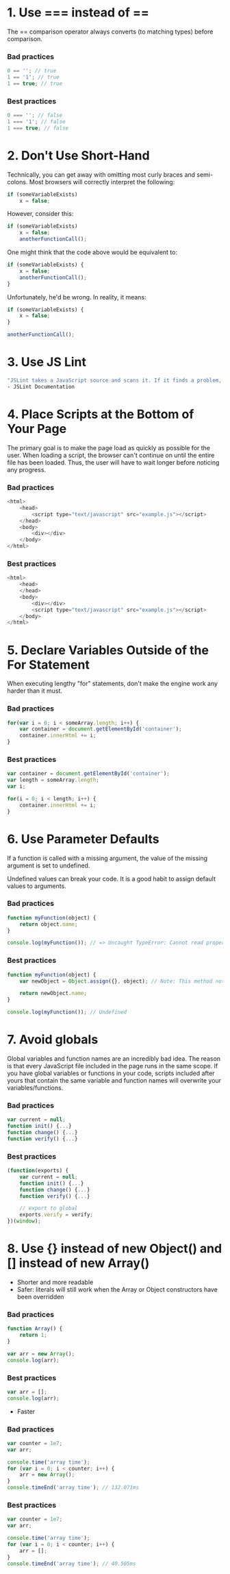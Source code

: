 # 1. Use === instead of ==

The == comparison operator always converts (to matching types) before comparison.

### Bad practices
```javascript
0 == ''; // true
1 == '1'; // true
1 == true; // true
```

### Best practices
```javascript
0 === ''; // false
1 === '1'; // false
1 === true; // false
```

# 2. Don't Use Short-Hand

Technically, you can get away with omitting most curly braces and semi-colons. Most browsers will correctly interpret the following:

```javascript
if (someVariableExists)
	x = false;
```

However, consider this:

```javascript
if (someVariableExists)
	x = false;
	anotherFunctionCall();
```

One might think that the code above would be equivalent to:

```javascript
if (someVariableExists) {
	x = false;
	anotherFunctionCall();
}
```

Unfortunately, he'd be wrong. In reality, it means:

```javascript
if (someVariableExists) {
	x = false;
}

anotherFunctionCall();
```

# 3. Use JS Lint

```bash
"JSLint takes a JavaScript source and scans it. If it finds a problem, it returns a message describing the problem and an approximate location within the source. The problem is not necessarily a syntax error, although it often is. JSLint looks at some style conventions as well as structural problems. It does not prove that your program is correct. It just provides another set of eyes to help spot problems."
- JSLint Documentation
```

# 4. Place Scripts at the Bottom of Your Page

The primary goal is to make the page load as quickly as possible for the user. When loading a script, the browser can't continue on until the entire file has been loaded. Thus, the user will have to wait longer before noticing any progress.

### Bad practices
```javascript
<html>
	<head>
		<script type="text/javascript" src="example.js"></script>
	</head>
	<body>
		<div></div>
	</body>
</html>
```

### Best practices
```javascript
<html>
	<head>
	</head>
	<body>
		<div></div>
		<script type="text/javascript" src="example.js"></script>
	</body>
</html>
```

# 5. Declare Variables Outside of the For Statement

When executing lengthy "for" statements, don't make the engine work any harder than it must.

### Bad practices
```javascript
for(var i = 0; i < someArray.length; i++) {
	var container = document.getElementById('container');
	container.innerHtml += i;
}
```

### Best practices
```javascript
var container = document.getElementById('container');
var length = someArray.length;
var i;

for(i = 0; i < length; i++) {
	container.innerHtml += i;
}
```

# 6. Use Parameter Defaults

If a function is called with a missing argument, the value of the missing argument is set to undefined.

Undefined values can break your code. It is a good habit to assign default values to arguments.

### Bad practices
```javascript
function myFunction(object) {
	return object.name;
}

console.log(myFunction()); // => Uncaught TypeError: Cannot read property 'name' of undefined
```

### Best practices
```javascript
function myFunction(object) {
	var newObject = Object.assign({}, object); // Note: This method not support on Intener Explorer. I recommended you should be use external libraries (Ex: lodash, object-assign...)

	return newObject.name;
}

console.log(myFunction()); // Undefined
```

# 7. Avoid globals

Global variables and function names are an incredibly bad idea. The reason is that every JavaScript file included in the page runs in the same scope. If you have global variables or functions in your code, scripts included after yours that contain the same variable and function names will overwrite your variables/functions.

### Bad practices
```javascript
var current = null;
function init() {...}
function change() {...}
function verify() {...}
```

### Best practices
```javascript
(function(exports) {
	var current = null;
	function init() {...}
	function change() {...}
	function verify() {...}

	// export to global
	exports.verify = verify;
})(window);
```

# 8. Use {} instead of new Object() and [] instead of new Array()

* Shorter and more readable
* Safer: literals will still work when the Array or Object constructors have been overridden

### Bad practices
```javascript
function Array() {
	return 1;
}

var arr = new Array();
console.log(arr);
```

### Best practices
```javascript
var arr = [];
console.log(arr);
```

* Faster

### Bad practices
```javascript
var counter = 1e7;
var arr;

console.time('array time');
for (var i = 0; i < counter; i++) {
	arr = new Array();
}
console.timeEnd('array time'); // 132.071ms
```

### Best practices
```javascript
var counter = 1e7;
var arr;

console.time('array time');
for (var i = 0; i < counter; i++) {
	arr = [];
}
console.timeEnd('array time'); // 40.505ms
```
